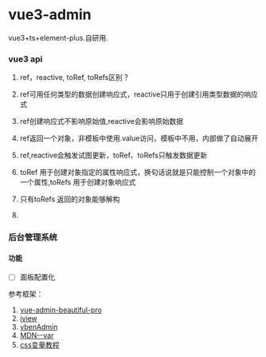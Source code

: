 # vue3-admin
vue3+ts+element-plus.自研用.

### vue3 api

1. ref，reactive, toRef, toRefs区别？
  1. ref可用任何类型的数据创建响应式，reactive只用于创建引用类型数据的响应式
  2. ref创建响应式不影响原始值,reactive会影响原始数据
  3. ref返回一个对象，非模板中使用.value访问，模板中不用，内部做了自动展开
  4. ref,reactive会触发试图更新，toRef、toRefs只触发数据更新
  5. toRef 用于创建对象指定的属性响应式，换句话说就是只能控制一个对象中的一个属性,toRefs 用于创建对象响应式
  6. 只有toRefs 返回的对象能够解构

2. 

### 后台管理系统

#### 功能

- [ ] 面板配置化






参考框架：

1. [vue-admin-beautiful-pro
](https://chu1204505056.gitee.io/admin-pro/#/index)
2. [iview](https://adminpro.iviewui.com)
3. [vbenAdmin](https://vvbin.cn/next/#/dashboard/analysis)
4. [MDN--var](https://developer.mozilla.org/zh-CN/docs/Web/CSS/var())
5. [css变量教程](https://www.ruanyifeng.com/blog/2017/05/css-variables.html)
